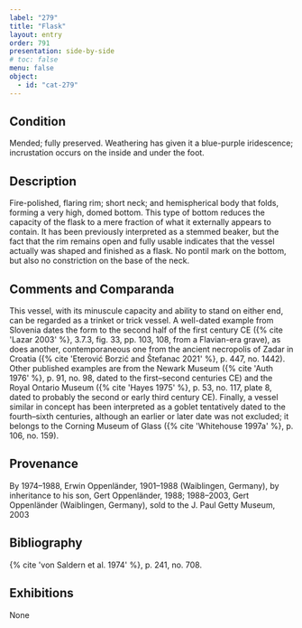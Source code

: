 ```yaml
---
label: "279"
title: "Flask"
layout: entry
order: 791
presentation: side-by-side
# toc: false
menu: false
object:
  - id: "cat-279"
---
```


## Condition

Mended; fully preserved. Weathering has given it a blue-purple iridescence; incrustation occurs on the inside and under the foot.

## Description

Fire-polished, flaring rim; short neck; and hemispherical body that folds, forming a very high, domed bottom. This type of bottom reduces the capacity of the flask to a mere fraction of what it externally appears to contain. It has been previously interpreted as a stemmed beaker, but the fact that the rim remains open and fully usable indicates that the vessel actually was shaped and finished as a flask. No pontil mark on the bottom, but also no constriction on the base of the neck.

## Comments and Comparanda

This vessel, with its minuscule capacity and ability to stand on either end, can be regarded as a trinket or trick vessel. A well-dated example from Slovenia dates the form to the second half of the first century CE ({% cite 'Lazar 2003' %}, 3.7.3, fig. 33, pp. 103, 108, from a Flavian-era grave), as does another, contemporaneous one from the ancient necropolis of Zadar in Croatia ({% cite 'Eterović Borzić and Štefanac 2021' %}, p. 447, no. 1442). Other published examples are from the Newark Museum ({% cite 'Auth 1976' %}, p. 91, no. 98, dated to the first–second centuries CE) and the Royal Ontario Museum ({% cite 'Hayes 1975' %}, p. 53, no. 117, plate 8, dated to probably the second or early third century CE). Finally, a vessel similar in concept has been interpreted as a goblet tentatively dated to the fourth–sixth centuries, although an earlier or later date was not excluded; it belongs to the Corning Museum of Glass ({% cite 'Whitehouse 1997a' %}, p. 106, no. 159).

## Provenance

By 1974–1988, Erwin Oppenländer, 1901–1988 (Waiblingen, Germany), by inheritance to his son, Gert Oppenländer, 1988; 1988–2003, Gert Oppenländer (Waiblingen, Germany), sold to the J. Paul Getty Museum, 2003

## Bibliography

{% cite 'von Saldern et al. 1974' %}, p. 241, no. 708.

## Exhibitions

None